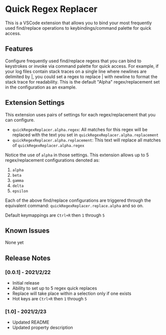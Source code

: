 # Quick Regex Replacer

This is a VSCode extension that allows you to bind your most frequently used find/replace operations to keybindings/command palette for quick access.

## Features

Configure frequently used find/replace regexs that you can bind to keystrokes or invoke via command palette for quick access. For example, if your log files contain stack traces on a single line where newlines are delimited by |, you could set a regex to replace | with newline to format the stack trace for readability. This is the default "Alpha" regex/replacement set in the configuration as an example.

## Extension Settings

This extension uses pairs of settings for each regex/replacement that you can configure.

* `quickRegexReplacer.alpha.regex`: All matches for this regex will be replaced with the text you set in `quickRegexReplacer.alpha.replacement`
* `quickRegexReplacer.alpha.replacement`: This text will replace all matches of `quickRegexReplacer.alpha.regex`

Notice the use of `alpha` in those settings. This extension allows up to 5 regex/replacement configurations denoted as:

1. `alpha`
1. `beta`
1. `gamma`
1. `delta`
1. `epsilon`

Each of the above find/replace configurations are triggered through the equivalent command: `quickRegexReplacer.replace.alpha` and so on.

Default keymappings are `Ctrl+R` then `1` through `5`

## Known Issues

None yet

## Release Notes

### [0.0.1] - 2021/2/22

- Initial release
- Ability to set up to 5 regex quick replaces
- Replace will take place within a selection only if one exists
- Hot keys are `Ctrl+R` then `1` through `5`

### [1.0] - 2021/2/23

- Updated README
- Updated property description